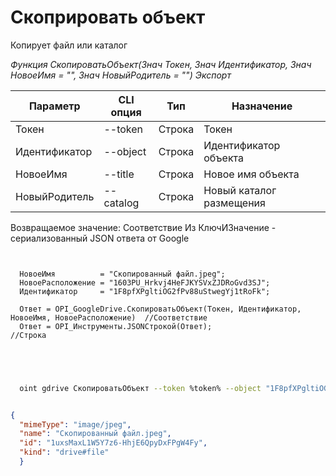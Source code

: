 ﻿---
sidebar_position: 7
---

# Скоприровать объект
 Копирует файл или каталог


*Функция СкопироватьОбъект(Знач Токен, Знач Идентификатор, Знач НовоеИмя = "", Знач НовыйРодитель = "") Экспорт*

  | Параметр | CLI опция | Тип | Назначение |
  |-|-|-|-|
  | Токен | --token | Строка | Токен |
  | Идентификатор | --object | Строка | Идентификатор объекта |
  | НовоеИмя | --title | Строка | Новое имя объекта |
  | НовыйРодитель | --catalog | Строка | Новый каталог размещения |

  
  Возвращаемое значение:   Соответствие Из КлючИЗначение - сериализованный JSON ответа от Google

```bsl title="Пример кода"
	
  
  НовоеИмя          = "Скопированный файл.jpeg";
  НовоеРасположение = "1603PU_Hrkvj4HeFJKYSVxZJDRoGvd3SJ";
  Идентификатор     = "1F8pfXPgltiOG2fPv88uStwegYj1tRoFk";
  
  Ответ = OPI_GoogleDrive.СкопироватьОбъект(Токен, Идентификатор, НовоеИмя, НовоеРасположение)  //Соответствие
  Ответ = OPI_Инструменты.JSONСтрокой(Ответ);                                                   //Строка
  

	
```

```sh title="Пример команды CLI"
    
  oint gdrive СкопироватьОбъект --token %token% --object "1F8pfXPgltiOG2fPv88uStwegYj1tRoFk" --title "Скопированный файл.jpeg" --catalog %catalog%

```


```json title="Результат"

{
  "mimeType": "image/jpeg",
  "name": "Скопированный файл.jpeg",
  "id": "1uxsMaxL1W5Y7z6-HhjE6QpyDxFPgW4Fy",
  "kind": "drive#file"
  }

```
